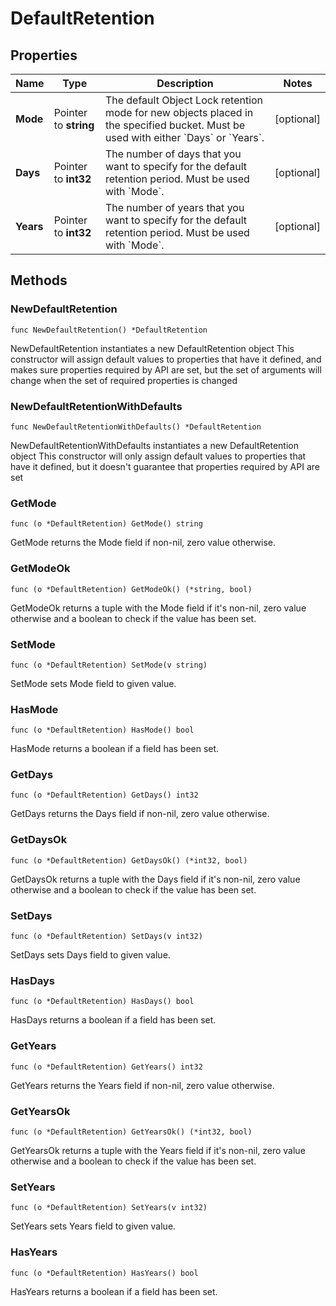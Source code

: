 # DefaultRetention

## Properties

|Name | Type | Description | Notes|
|------------ | ------------- | ------------- | -------------|
|**Mode** | Pointer to **string** | The default Object Lock retention mode for new objects placed in the specified bucket. Must be used with either &#x60;Days&#x60; or &#x60;Years&#x60;.  | [optional] |
|**Days** | Pointer to **int32** | The number of days that you want to specify for the default retention period. Must be used with &#x60;Mode&#x60;. | [optional] |
|**Years** | Pointer to **int32** | The number of years that you want to specify for the default retention period. Must be used with &#x60;Mode&#x60;. | [optional] |

## Methods

### NewDefaultRetention

`func NewDefaultRetention() *DefaultRetention`

NewDefaultRetention instantiates a new DefaultRetention object
This constructor will assign default values to properties that have it defined,
and makes sure properties required by API are set, but the set of arguments
will change when the set of required properties is changed

### NewDefaultRetentionWithDefaults

`func NewDefaultRetentionWithDefaults() *DefaultRetention`

NewDefaultRetentionWithDefaults instantiates a new DefaultRetention object
This constructor will only assign default values to properties that have it defined,
but it doesn't guarantee that properties required by API are set

### GetMode

`func (o *DefaultRetention) GetMode() string`

GetMode returns the Mode field if non-nil, zero value otherwise.

### GetModeOk

`func (o *DefaultRetention) GetModeOk() (*string, bool)`

GetModeOk returns a tuple with the Mode field if it's non-nil, zero value otherwise
and a boolean to check if the value has been set.

### SetMode

`func (o *DefaultRetention) SetMode(v string)`

SetMode sets Mode field to given value.

### HasMode

`func (o *DefaultRetention) HasMode() bool`

HasMode returns a boolean if a field has been set.

### GetDays

`func (o *DefaultRetention) GetDays() int32`

GetDays returns the Days field if non-nil, zero value otherwise.

### GetDaysOk

`func (o *DefaultRetention) GetDaysOk() (*int32, bool)`

GetDaysOk returns a tuple with the Days field if it's non-nil, zero value otherwise
and a boolean to check if the value has been set.

### SetDays

`func (o *DefaultRetention) SetDays(v int32)`

SetDays sets Days field to given value.

### HasDays

`func (o *DefaultRetention) HasDays() bool`

HasDays returns a boolean if a field has been set.

### GetYears

`func (o *DefaultRetention) GetYears() int32`

GetYears returns the Years field if non-nil, zero value otherwise.

### GetYearsOk

`func (o *DefaultRetention) GetYearsOk() (*int32, bool)`

GetYearsOk returns a tuple with the Years field if it's non-nil, zero value otherwise
and a boolean to check if the value has been set.

### SetYears

`func (o *DefaultRetention) SetYears(v int32)`

SetYears sets Years field to given value.

### HasYears

`func (o *DefaultRetention) HasYears() bool`

HasYears returns a boolean if a field has been set.


